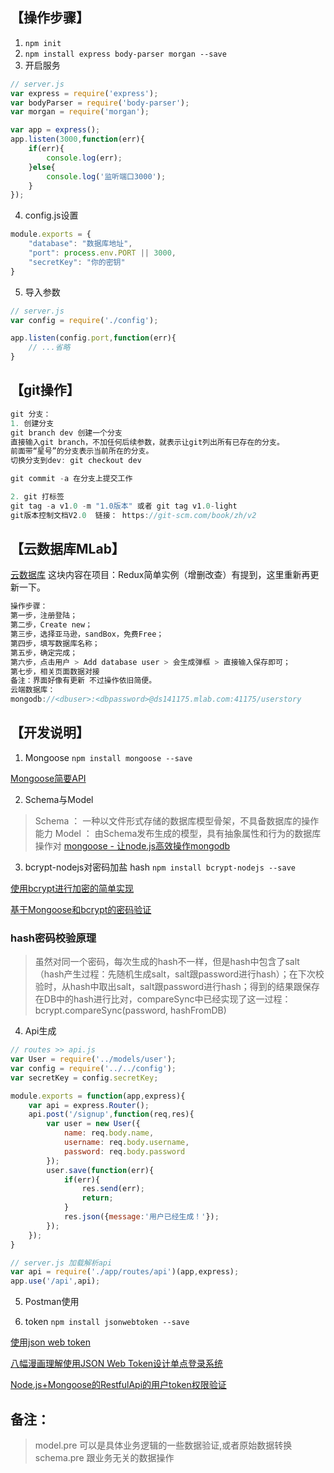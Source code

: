 ## 【操作步骤】
1. `npm init`
2. `npm install express body-parser morgan --save`
3. 开启服务
```js
// server.js
var express = require('express');
var bodyParser = require('body-parser');
var morgan = require('morgan');

var app = express();
app.listen(3000,function(err){
    if(err){
        console.log(err);
    }else{
        console.log('监听端口3000');
    }
});
```
4. config.js设置
```js
module.exports = {
    "database": "数据库地址",
    "port": process.env.PORT || 3000,
    "secretKey": "你的密钥"
}
```
5. 导入参数
```js
// server.js
var config = require('./config');

app.listen(config.port,function(err){
    // ...省略
}
```
## 【git操作】
```javascript
git 分支：
1. 创建分支
git branch dev 创建一个分支
直接输入git branch，不加任何后续参数，就表示让git列出所有已存在的分支。
前面带“星号”的分支表示当前所在的分支。
切换分支到dev: git checkout dev

git commit -a 在分支上提交工作

2. git 打标签
git tag -a v1.0 -m "1.0版本" 或者 git tag v1.0-light
git版本控制文档V2.0  链接： https://git-scm.com/book/zh/v2
```
## 【云数据库MLab】
[云数据库](https://mlab.com)
这块内容在项目：Redux简单实例（增删改查）有提到，这里重新再更新一下。
```javascript
操作步骤：
第一步，注册登陆；
第二步，Create new；
第三步，选择亚马逊，sandBox，免费Free；
第四步，填写数据库名称；
第五步，确定完成；
第六步，点击用户 > Add database user > 会生成弹框 > 直接输入保存即可；
第七步，相关页面数据对接
备注：界面好像有更新 不过操作依旧简便。
云端数据库：
mongodb://<dbuser>:<dbpassword>@ds141175.mlab.com:41175/userstory
```
## 【开发说明】
1. Mongoose
`npm install mongoose --save`

[Mongoose简要API](http://www.cnblogs.com/winyh/p/6682039.html)

2. Schema与Model
> Schema ： 一种以文件形式存储的数据库模型骨架，不具备数据库的操作能力
> Model ： 由Schema发布生成的模型，具有抽象属性和行为的数据库操作对
[mongoose - 让node.js高效操作mongodb](http://www.cnblogs.com/aaronjs/p/4489354.html)

3. bcrypt-nodejs对密码加盐 hash
`npm install bcrypt-nodejs --save`

[使用bcrypt进行加密的简单实现](http://www.cnblogs.com/wx1993/p/5250275.html)

[基于Mongoose和bcrypt的密码验证](http://www.html-js.com/article/1522)

### hash密码校验原理
> 虽然对同一个密码，每次生成的hash不一样，但是hash中包含了salt（hash产生过程：先随机生成salt，salt跟password进行hash）；在下次校验时，从hash中取出salt，salt跟password进行hash；得到的结果跟保存在DB中的hash进行比对，compareSync中已经实现了这一过程：bcrypt.compareSync(password, hashFromDB)

4. Api生成
```js
// routes >> api.js
var User = require('../models/user');
var config = require('../../config');
var secretKey = config.secretKey;

module.exports = function(app,express){
    var api = express.Router();
    api.post('/signup',function(req,res){
        var user = new User({
            name: req.body.name,
            username: req.body.username,
            password: req.body.password
        });
        user.save(function(err){
            if(err){
                res.send(err);
                return;
            }
            res.json({message:'用户已经生成！'});
        });
    });
}

// server.js 加载解析api
var api = require('./app/routes/api')(app,express);
app.use('/api',api);
```
5. Postman使用

6. token
`npm install jsonwebtoken --save`

[使用json web token](http://www.haomou.net/2014/08/13/2014_web_token/)

[八幅漫画理解使用JSON Web Token设计单点登录系统](http://blog.leapoahead.com/2015/09/07/user-authentication-with-jwt/)

[Node.js+Mongoose的RestfulApi的用户token权限验证](https://github.com/Nicksapp/nAuth-restful-api)

## 备注：
> model.pre 可以是具体业务逻辑的一些数据验证,或者原始数据转换
> schema.pre 跟业务无关的数据操作
